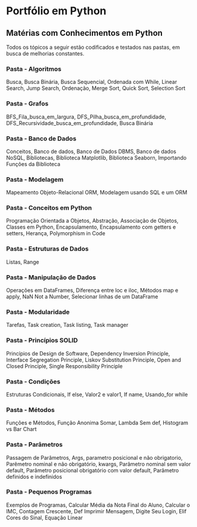 # Portfólio em Python

## Matérias com Conhecimentos em Python

Todos os tópicos a seguir estão codificados e testados nas pastas, em busca de melhorias constantes.

### Pasta - Algoritmos

Busca, Busca Binária, Busca Sequencial, Ordenada com While, Linear Search, Jump Search, Ordenação, Merge Sort, Quick Sort, Selection Sort

### Pasta - Grafos

BFS_Fila_busca_em_largura, DFS_Pilha_busca_em_profundidade, DFS_Recursividade_busca_em_profundidade, Busca Binária

### Pasta - Banco de Dados

Conceitos, Banco de dados, Banco de Dados DBMS, Banco de dados NoSQL, Bibliotecas, Biblioteca Matplotlib, Biblioteca Seaborn, Importando Funções da Biblioteca

### Pasta - Modelagem

Mapeamento Objeto-Relacional ORM, Modelagem usando SQL e um ORM

### Pasta - Conceitos em Python

Programação Orientada a Objetos, Abstração, Associação de Objetos, Classes em Python, Encapsulamento, Encapsulamento com getters e setters, Herança, Polymorphism in Code

### Pasta - Estruturas de Dados

Listas, Range

### Pasta - Manipulação de Dados

Operações em DataFrames, Diferença entre loc e iloc, Métodos map e apply, NaN Not a Number, Selecionar linhas de um DataFrame

### Pasta - Modularidade

Tarefas, Task creation, Task listing, Task manager

### Pasta - Princípios SOLID

Princípios de Design de Software, Dependency Inversion Principle, Interface Segregation Principle, Liskov Substitution Principle, Open and Closed Principle, Single Responsibility Principle

### Pasta - Condições

Estruturas Condicionais, If else, Valor2 e valor1, If name, Usando_for while

### Pasta - Métodos

Funções e Métodos, Função Anonima Somar, Lambda Sem def, Histogram vs Bar Chart

### Pasta - Parâmetros

Passagem de Parâmetros, Args, parametro posicional e não obrigatorio, Parêmetro nominal e não obrigatório, kwargs, Parâmetro nominal sem valor default, Parâmetro posicional obrigatório com valor default, Parâmetro definidos e indefinidos

### Pasta - Pequenos Programas

Exemplos de Programas, Calcular Média da Nota Final do Aluno, Calcular o IMC, Contagem Crescente, Def Imprimir Mensagem, Digite Seu Login, Elif Cores do Sinal, Equação Linear
